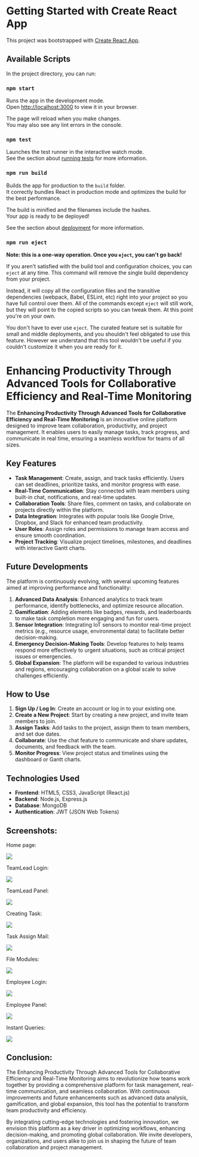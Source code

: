 # Getting Started with Create React App

This project was bootstrapped with [Create React App](https://github.com/facebook/create-react-app).

## Available Scripts

In the project directory, you can run:

### `npm start`

Runs the app in the development mode.\
Open [http://localhost:3000](http://localhost:3000) to view it in your browser.

The page will reload when you make changes.\
You may also see any lint errors in the console.

### `npm test`

Launches the test runner in the interactive watch mode.\
See the section about [running tests](https://facebook.github.io/create-react-app/docs/running-tests) for more information.

### `npm run build`

Builds the app for production to the `build` folder.\
It correctly bundles React in production mode and optimizes the build for the best performance.

The build is minified and the filenames include the hashes.\
Your app is ready to be deployed!

See the section about [deployment](https://facebook.github.io/create-react-app/docs/deployment) for more information.

### `npm run eject`

**Note: this is a one-way operation. Once you `eject`, you can't go back!**

If you aren't satisfied with the build tool and configuration choices, you can `eject` at any time. This command will remove the single build dependency from your project.

Instead, it will copy all the configuration files and the transitive dependencies (webpack, Babel, ESLint, etc) right into your project so you have full control over them. All of the commands except `eject` will still work, but they will point to the copied scripts so you can tweak them. At this point you're on your own.

You don't have to ever use `eject`. The curated feature set is suitable for small and middle deployments, and you shouldn't feel obligated to use this feature. However we understand that this tool wouldn't be useful if you couldn't customize it when you are ready for it.

# Enhancing Productivity Through Advanced Tools for Collaborative Efficiency and Real-Time Monitoring

The **Enhancing Productivity Through Advanced Tools for Collaborative Efficiency and Real-Time Monitoring** is an innovative online platform designed to improve team collaboration, productivity, and project management. It enables users to easily manage tasks, track progress, and communicate in real time, ensuring a seamless workflow for teams of all sizes.

## Key Features

- **Task Management**: Create, assign, and track tasks efficiently. Users can set deadlines, prioritize tasks, and monitor progress with ease.
- **Real-Time Communication**: Stay connected with team members using built-in chat, notifications, and real-time updates.
- **Collaboration Tools**: Share files, comment on tasks, and collaborate on projects directly within the platform.
- **Data Integration**: Integrates with popular tools like Google Drive, Dropbox, and Slack for enhanced team productivity.
- **User Roles**: Assign roles and permissions to manage team access and ensure smooth coordination.
- **Project Tracking**: Visualize project timelines, milestones, and deadlines with interactive Gantt charts.
  
## Future Developments

The platform is continuously evolving, with several upcoming features aimed at improving performance and functionality:

1. **Advanced Data Analysis**: Enhanced analytics to track team performance, identify bottlenecks, and optimize resource allocation.
2. **Gamification**: Adding elements like badges, rewards, and leaderboards to make task completion more engaging and fun for users.
3. **Sensor Integration**: Integrating IoT sensors to monitor real-time project metrics (e.g., resource usage, environmental data) to facilitate better decision-making.
4. **Emergency Decision-Making Tools**: Develop features to help teams respond more effectively to urgent situations, such as critical project issues or emergencies.
5. **Global Expansion**: The platform will be expanded to various industries and regions, encouraging collaboration on a global scale to solve challenges efficiently.

## How to Use

1. **Sign Up / Log In**: Create an account or log in to your existing one.
2. **Create a New Project**: Start by creating a new project, and invite team members to join.
3. **Assign Tasks**: Add tasks to the project, assign them to team members, and set due dates.
4. **Collaborate**: Use the chat feature to communicate and share updates, documents, and feedback with the team.
5. **Monitor Progress**: View project status and timelines using the dashboard or Gantt charts.

## Technologies Used

- **Frontend**: HTML5, CSS3, JavaScript (React.js)
- **Backend**: Node.js, Express.js
- **Database**: MongoDB
- **Authentication**: JWT (JSON Web Tokens)


## Screenshots:

Home page:

![](Assets/HomeInterface.png)

TeamLead Login:

![](Assets/TeamLeadLogin.png)

TeamLead Panel:

![](Assets/TeamLeadPanel.png)

Creating Task:

![](Assets/CreatingTask.png)

Task Assign Mail:

![](Assets/TaskAssignMail.png)

File Modules:

![](Assets/FileModules.png)

Employee Login:

![](Assets/EmployeeLogin.png)

Employee Panel:

![](Assets/EmployeePanel.png)

Instant Queries:

![](Assets/Queries.png)

## Conclusion:

The Enhancing Productivity Through Advanced Tools for Collaborative Efficiency and Real-Time Monitoring aims to revolutionize how teams work together by providing a comprehensive platform for task management, real-time communication, and seamless collaboration. With continuous improvements and future enhancements such as advanced data analysis, gamification, and global expansion, this tool has the potential to transform team productivity and efficiency.

By integrating cutting-edge technologies and fostering innovation, we envision this platform as a key driver in optimizing workflows, enhancing decision-making, and promoting global collaboration. We invite developers, organizations, and users alike to join us in shaping the future of team collaboration and project management.




